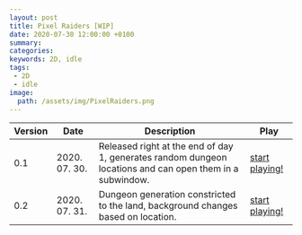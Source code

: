 ```yaml
---
layout: post
title: Pixel Raiders [WIP]
date: 2020-07-30 12:00:00 +0100
summary: 
categories: 
keywords: 2D, idle
tags:
 - 2D
 - idle
image:
  path: /assets/img/PixelRaiders.png
---
```


| Version | Date | Description | Play |
| - | - | - | - |
| 0.1 | 2020. 07. 30. | Released right at the end of day 1, generates random dungeon locations and can open them in a subwindow. | [start playing!](https://freamdev.com/games/PixelRaiders/Deploys/Version1/index.html) |
| 0.2 | 2020. 07. 31. | Dungeon generation constricted to the land, background changes based on location. | [start playing!](https://freamdev.com/games/PixelRaiders/Deploys/Version2/index.html) |
